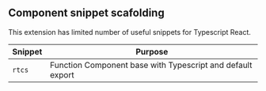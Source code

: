 ## Component snippet scafolding

This extension has limited number of useful snippets for Typescript React.

| Snippet | Purpose                                                    |
| ------- | ---------------------------------------------------------- |
| `rtcs`  | Function Component base with Typescript and default export |
